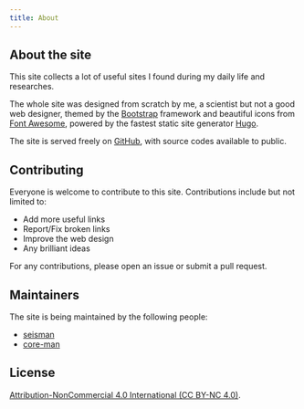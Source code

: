 ```yaml
---
title: About
---
```


## About the site

This site collects a lot of useful sites I found during my daily life and researches.

The whole site was designed from scratch by me, a scientist but not a good web designer,
themed by the [Bootstrap](https://getbootstrap.com/) framework and
beautiful icons from [Font Awesome](https://fontawesome.com/),
powered by the fastest static site generator [Hugo](https://gohugo.io/).

The site is served freely on [GitHub](https://github.com/seismo-learn/links),
with source codes available to public.

## Contributing

Everyone is welcome to contribute to this site. Contributions include but not limited to:

- Add more useful links
- Report/Fix broken links
- Improve the web design
- Any brilliant ideas

For any contributions, please open an issue or submit a pull request.

## Maintainers

The site is being maintained by the following people:

- [seisman](https://github.com/seisman)
- [core-man](https://github.com/core-man)

## License

[Attribution-NonCommercial 4.0 International (CC BY-NC 4.0)](https://creativecommons.org/licenses/by-nc/4.0/deed.en).
